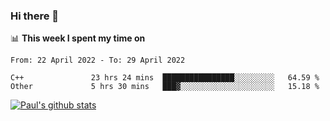 ### Hi there 👋

📊 **This week I spent my time on**
<!--START_SECTION:waka-->

```text
From: 22 April 2022 - To: 29 April 2022

C++               23 hrs 24 mins  ████████████████░░░░░░░░░   64.59 %
Other             5 hrs 30 mins   ███▓░░░░░░░░░░░░░░░░░░░░░   15.18 %
```

<!--END_SECTION:waka-->


[![Paul's github stats](https://github-readme-stats.vercel.app/api?username=mickeyouyou&theme=dracula&show_icons=true)](https://github.com/anuraghazra/github-readme-stats)
